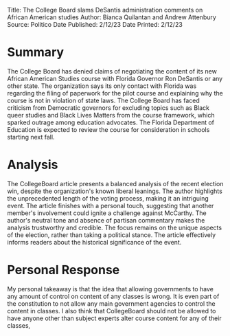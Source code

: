 Title: The College Board slams DeSantis administration comments on African American studies
Author: Bianca Quilantan and Andrew Attenbury
Source: Politico
Date Published: 2/12/23
Date Printed: 2/12/23

# Summary

The College Board has denied claims of negotiating the content of its new African American Studies course with Florida Governor Ron DeSantis or any other state. The organization says its only contact with Florida was regarding the filing of paperwork for the pilot course and explaining why the course is not in violation of state laws. The College Board has faced criticism from Democratic governors for excluding topics such as Black queer studies and Black Lives Matters from the course framework, which sparked outrage among education advocates. The Florida Department of Education is expected to review the course for consideration in schools starting next fall.
# Analysis

The CollegeBoard article presents a balanced analysis of the recent election win, despite the organization's known liberal leanings. The author highlights the unprecedented length of the voting process, making it an intriguing event. The article finishes with a personal touch, suggesting that another member's involvement could ignite a challenge against McCarthy. The author's neutral tone and absence of partisan commentary makes the analysis trustworthy and credible. The focus remains on the unique aspects of the election, rather than taking a political stance. The article effectively informs readers about the historical significance of the event.

# Personal Response
My personal takeaway is that the idea that allowing governments to have any amount of control on content of any classes is wrong. It is even part of the constitution to not allow any main government agencies to control the content in classes. I also think that CollegeBoard should not be allowed to have anyone other than subject experts alter course content for  any of their classes, 
